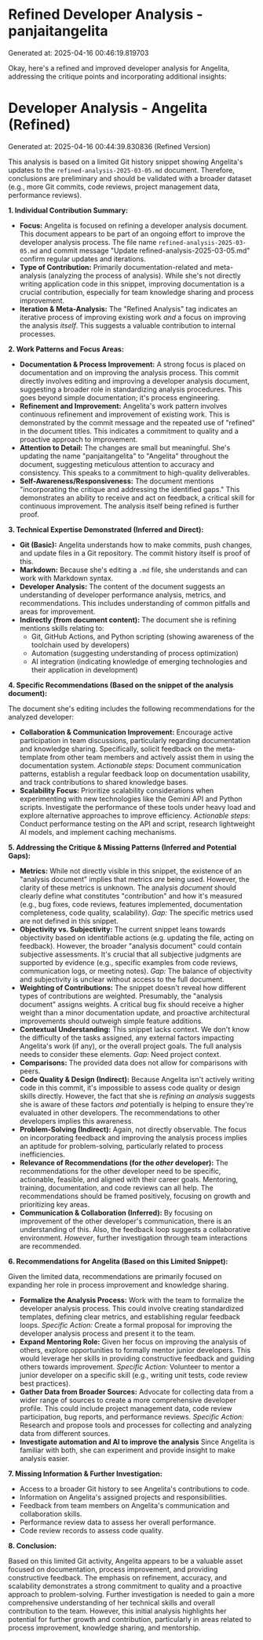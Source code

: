 # Refined Developer Analysis - panjaitangelita
Generated at: 2025-04-16 00:46:19.819703

Okay, here's a refined and improved developer analysis for Angelita, addressing the critique points and incorporating additional insights:

# Developer Analysis - Angelita (Refined)
Generated at: 2025-04-16 00:44:39.830836 (Refined Version)

This analysis is based on a limited Git history snippet showing Angelita's updates to the `refined-analysis-2025-03-05.md` document.  Therefore, conclusions are preliminary and should be validated with a broader dataset (e.g., more Git commits, code reviews, project management data, performance reviews).

**1. Individual Contribution Summary:**

*   **Focus:** Angelita is focused on refining a developer analysis document. This document appears to be part of an ongoing effort to improve the developer analysis process. The file name `refined-analysis-2025-03-05.md` and commit message "Update refined-analysis-2025-03-05.md" confirm regular updates and iterations.
*   **Type of Contribution:** Primarily documentation-related and meta-analysis (analyzing the process of analysis). While she's not directly writing application code in this snippet, improving documentation is a crucial contribution, especially for team knowledge sharing and process improvement.
*   **Iteration & Meta-Analysis:** The "Refined Analysis" tag indicates an iterative process of improving existing work *and* a focus on improving the analysis *itself*. This suggests a valuable contribution to internal processes.

**2. Work Patterns and Focus Areas:**

*   **Documentation & Process Improvement:** A strong focus is placed on documentation and on improving the analysis process. This commit directly involves editing and improving a developer analysis document, suggesting a broader role in standardizing analysis procedures.  This goes beyond simple documentation; it's process engineering.
*   **Refinement and Improvement:** Angelita's work pattern involves continuous refinement and improvement of existing work. This is demonstrated by the commit message and the repeated use of "refined" in the document titles. This indicates a commitment to quality and a proactive approach to improvement.
*   **Attention to Detail:** The changes are small but meaningful. She's updating the name "panjaitangelita" to "Angelita" throughout the document, suggesting meticulous attention to accuracy and consistency.  This speaks to a commitment to high-quality deliverables.
*   **Self-Awareness/Responsiveness:** The document mentions "incorporating the critique and addressing the identified gaps." This demonstrates an ability to receive and act on feedback, a critical skill for continuous improvement.  The analysis itself being refined is further proof.

**3. Technical Expertise Demonstrated (Inferred and Direct):**

*   **Git (Basic):** Angelita understands how to make commits, push changes, and update files in a Git repository. The commit history itself is proof of this.
*   **Markdown:** Because she's editing a `.md` file, she understands and can work with Markdown syntax.
*   **Developer Analysis:** The content of the document suggests an understanding of developer performance analysis, metrics, and recommendations. This includes understanding of common pitfalls and areas for improvement.
*   **Indirectly (from document content):** The document she is refining mentions skills relating to:
    *   Git, GitHub Actions, and Python scripting (showing awareness of the toolchain used by developers)
    *   Automation (suggesting understanding of process optimization)
    *   AI integration (indicating knowledge of emerging technologies and their application in development)

**4. Specific Recommendations (Based on the snippet of the analysis document):**

The document she's editing includes the following recommendations for the analyzed developer:

*   **Collaboration & Communication Improvement:** Encourage active participation in team discussions, particularly regarding documentation and knowledge sharing.  Specifically, solicit feedback on the meta-template from other team members and actively assist them in using the documentation system.  *Actionable steps:* Document communication patterns, establish a regular feedback loop on documentation usability, and track contributions to shared knowledge bases.
*   **Scalability Focus:** Prioritize scalability considerations when experimenting with new technologies like the Gemini API and Python scripts.  Investigate the performance of these tools under heavy load and explore alternative approaches to improve efficiency.  *Actionable steps:* Conduct performance testing on the API and script, research lightweight AI models, and implement caching mechanisms.

**5. Addressing the Critique & Missing Patterns (Inferred and Potential Gaps):**

*   **Metrics:**  While not directly visible in this snippet, the existence of an "analysis document" implies that metrics *are* being used.  However, the clarity of these metrics is unknown. The analysis *document* should clearly define what constitutes "contribution" and how it's measured (e.g., bug fixes, code reviews, features implemented, documentation completeness, code quality, scalability).  *Gap:* The specific metrics used are not defined in this snippet.
*   **Objectivity vs. Subjectivity:** The current snippet leans towards objectivity based on identifiable actions (e.g. updating the file, acting on feedback). However, the broader "analysis document" could contain subjective assessments. It's crucial that all subjective judgments are supported by evidence (e.g., specific examples from code reviews, communication logs, or meeting notes).  *Gap:* The balance of objectivity and subjectivity is unclear without access to the full document.
*   **Weighting of Contributions:**  The snippet doesn't reveal how different types of contributions are weighted.  Presumably, the "analysis document" assigns weights. A critical bug fix should receive a higher weight than a minor documentation update, and proactive architectural improvements should outweigh simple feature additions.
*   **Contextual Understanding:** This snippet lacks context. We don't know the difficulty of the tasks assigned, any external factors impacting Angelita's work (if any), or the overall project goals. The full analysis needs to consider these elements. *Gap:* Need project context.
*   **Comparisons:** The provided data does not allow for comparisons with peers.
*   **Code Quality & Design (Indirect):** Because Angelita isn't actively writing code in this commit, it's impossible to assess code quality or design skills directly. However, the fact that she is *refining an analysis* suggests she is aware of these factors *and* potentially is helping to ensure they're evaluated in other developers. The recommendations to other developers implies this awareness.
*   **Problem-Solving (Indirect):** Again, not directly observable. The focus on incorporating feedback and improving the analysis process implies an aptitude for problem-solving, particularly related to process inefficiencies.
*   **Relevance of Recommendations (for the *other* developer):** The recommendations for the other developer need to be specific, actionable, feasible, and aligned with their career goals. Mentoring, training, documentation, and code reviews can all help. The recommendations should be framed positively, focusing on growth and prioritizing key areas.
*   **Communication & Collaboration (Inferred):** By focusing on improvement of the other developer's communication, there is an understanding of this. Also, the feedback loop suggests a collaborative environment. *However*, further investigation through team interactions are recommended.

**6. Recommendations for Angelita (Based on this Limited Snippet):**

Given the limited data, recommendations are primarily focused on expanding her role in process improvement and knowledge sharing.

*   **Formalize the Analysis Process:**  Work with the team to formalize the developer analysis process. This could involve creating standardized templates, defining clear metrics, and establishing regular feedback loops. *Specific Action:* Create a formal proposal for improving the developer analysis process and present it to the team.
*   **Expand Mentoring Role:**  Given her focus on improving the analysis of others, explore opportunities to formally mentor junior developers.  This would leverage her skills in providing constructive feedback and guiding others towards improvement. *Specific Action:* Volunteer to mentor a junior developer on a specific skill (e.g., writing unit tests, code review best practices).
*   **Gather Data from Broader Sources:**  Advocate for collecting data from a wider range of sources to create a more comprehensive developer profile. This could include project management data, code review participation, bug reports, and performance reviews. *Specific Action:* Research and propose tools and processes for collecting and analyzing data from different sources.
*    **Investigate automation and AI to improve the analysis** Since Angelita is familiar with both, she can experiment and provide insight to make analysis easier.

**7. Missing Information & Further Investigation:**

*   Access to a broader Git history to see Angelita's contributions to code.
*   Information on Angelita's assigned projects and responsibilities.
*   Feedback from team members on Angelita's communication and collaboration skills.
*   Performance review data to assess her overall performance.
*   Code review records to assess code quality.

**8. Conclusion:**

Based on this limited Git activity, Angelita appears to be a valuable asset focused on documentation, process improvement, and providing constructive feedback. The emphasis on refinement, accuracy, and scalability demonstrates a strong commitment to quality and a proactive approach to problem-solving. Further investigation is needed to gain a more comprehensive understanding of her technical skills and overall contribution to the team. However, this initial analysis highlights her potential for further growth and contribution, particularly in areas related to process improvement, knowledge sharing, and mentorship.
